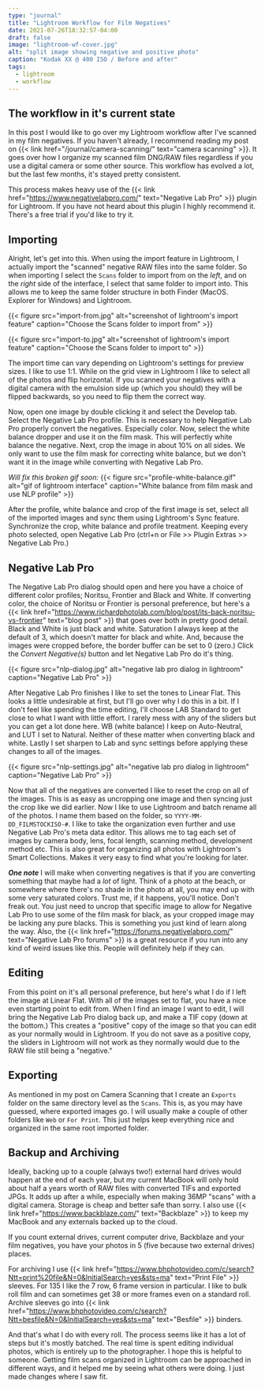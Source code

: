 ```yaml
---
type: "journal"
title: "Lightroom Workflow for Film Negatives"
date: 2021-07-26T18:32:57-04:00
draft: false
image: "lightroom-wf-cover.jpg"
alt: "split image showing negative and positive photo"
caption: "Kodak XX @ 400 ISO / Before and after"
tags:
  - lightroom
  - workflow
---
```


## The workflow in it's current state

In this post I would like to go over my Lightroom workflow after I've scanned in my film negatives. If you haven't already, I recommend reading my post on {{< link href="/journal/camera-scanning/" text="camera scanning" >}}. It goes over how I organize my scanned film DNG/RAW files regardless if you use a digital camera or some other source. This workflow has evolved a lot, but the last few months, it's stayed pretty consistent.

This process makes heavy use of the {{< link href="https://www.negativelabpro.com/" text="Negative Lab Pro" >}} plugin for Lightroom. If you have not heard about this plugin I highly recommend it. There's a free trial if you'd like to try it.

## Importing

Alright, let's get into this. When using the import feature in Lightroom, I actually import the "scanned" negative RAW files into the same folder. So when importing I select the `Scans` folder to import from on the _left_, and on the _right_ side of the interface, I select that same folder to import into. This allows me to keep the same folder structure in both Finder (MacOS. Explorer for Windows) and Lightroom.

{{< figure src="import-from.jpg" alt="screenshot of lightroom's import feature" caption="Choose the Scans folder to import from" >}}

{{< figure src="import-to.jpg" alt="screenshot of lightroom's import feature" caption="Choose the Scans folder to import to" >}}

The import time can vary depending on Lightroom's settings for preview sizes. I like to use 1:1. While on the grid view in Lightroom I like to select all of the photos and flip horizontal. If you scanned your negatives with a digital camera with the emulsion side up (which you should) they will be flipped backwards, so you need to flip them the correct way.

Now, open one image by double clicking it and select the Develop tab. Select the Negative Lab Pro profile. This is necessary to help Negative Lab Pro properly convert the negatives. Especially color. Now, select the white balance dropper and use it on the film mask. This will perfectly white balance the negative. Next, crop the image in about 10% on all sides. We only want to use the film mask for correcting white balance, but we don't want it in the image while converting with Negative Lab Pro.

_Will fix this broken gif soon:_
{{< figure src="profile-white-balance.gif" alt="gif of lightroom interface" caption="White balance from film mask and use NLP profile" >}}

After the profile, white balance and crop of the first image is set, select all of the imported images and sync them using Lightroom's Sync feature. Synchronize the crop, white balance and profile treatment. Keeping every photo selected, open Negative Lab Pro (ctrl+n or File >> Plugin Extras >> Negative Lab Pro.)

## Negative Lab Pro

The Negative Lab Pro dialog should open and here you have a choice of different color profiles; Noritsu, Frontier and Black and White. If converting color, the choice of Noritsu or Frontier is personal preference, but here's a {{< link href="https://www.richardphotolab.com/blog/post/its-back-noritsu-vs-frontier" text="blog post" >}} that goes over both in pretty good detail. Black and White is just black and white. Saturation I always keep at the default of 3, which doesn't matter for black and white. And, because the images were cropped before, the border buffer can be set to 0 (zero.) Click the _Convert Negative(s)_ button and let Negative Lab Pro do it's thing.

{{< figure src="nlp-dialog.jpg" alt="negative lab pro dialog in lightroom" caption="Negative Lab Pro" >}}

After Negative Lab Pro finishes I like to set the tones to Linear Flat. This looks a little undesirable at first, but I'll go over why I do this in a bit. If I don't feel like spending the time editing, I'll choose LAB Standard to get close to what I want with little effort. I rarely mess with any of the sliders but you can get a lot done here. WB (white balance) I keep on Auto-Neutral, and LUT I set to Natural. Neither of these matter when converting black and white. Lastly I set sharpen to Lab and sync settings before applying these changes to all of the images.

{{< figure src="nlp-settings.jpg" alt="negative lab pro dialog in lightroom" caption="Negative Lab Pro" >}}

Now that all of the negatives are converted I like to reset the crop on all of the images. This is as easy as uncropping one image and then syncing just the crop like we did earlier. Now I like to use Lightroom and batch rename all of the photos. I name them based on the folder, so `YYYY-MM-DD_FILMSTOCKISO-#`. I like to take the organization even further and use Negative Lab Pro's meta data editor. This allows me to tag each set of images by camera body, lens, focal length, scanning method, development method etc. This is also great for organizing all photos with Lightroom's Smart Collections. Makes it very easy to find what you're looking for later.

**_One note_** I will make when converting negatives is that if you are converting something that maybe had a _lot_ of light. Think of a photo at the beach, or somewhere where there's no shade in the photo at all, you may end up with some very saturated colors. Trust me, if it happens, you'll notice. Don't freak out. You just need to uncrop that specific image to allow for Negative Lab Pro to use some of the film mask for black, as your cropped image may be lacking any pure blacks. This is something you just kind of learn along the way. Also, the {{< link href="https://forums.negativelabpro.com/" text="Negative Lab Pro forums" >}} is a great resource if you run into any kind of weird issues like this. People will definitely help if they can.

## Editing

From this point on it's all personal preference, but here's what I do if I left the image at Linear Flat. With all of the images set to flat, you have a nice even starting point to edit from. When I find an image I want to edit, I will bring the Negative Lab Pro dialog back up, and make a TIF copy (down at the bottom.) This creates a "positive" copy of the image so that you can edit as your normally would in Lightroom. If you do not save as a positive copy, the sliders in Lightroom will not work as they normally would due to the RAW file still being a "negative."

## Exporting

As mentioned in my post on Camera Scanning that I create an `Exports` folder on the same directory level as the `Scans`. This is, as you may have guessed, where exported images go. I will usually make a couple of other folders like `Web` or `For Print`. This just helps keep everything nice and organized in the same root imported folder.

## Backup and Archiving

Ideally, backing up to a couple (always two!) external hard drives would happen at the end of each year, but my current MacBook will only hold about half a years worth of RAW files with converted TIFs and exported JPGs. It adds up after a while, especially when making 36MP "scans" with a digital camera. Storage is cheap and better safe than sorry. I also use {{< link href="https://www.backblaze.com/" text="Backblaze" >}} to keep my MacBook and any externals backed up to the cloud.

If you count external drives, current computer drive, Backblaze and your film negatives, you have your photos in 5 (five because two external drives) places.

For archiving I use {{< link href="https://www.bhphotovideo.com/c/search?Ntt=print%20file&N=0&InitialSearch=yes&sts=ma" text="Print File" >}} sleeves. For 135 I like the 7 row, 6 frame version in particular. I like to bulk roll film and can sometimes get 38 or more frames even on a standard roll. Archive sleeves go into {{< link href="https://www.bhphotovideo.com/c/search?Ntt=besfile&N=0&InitialSearch=yes&sts=ma" text="Besfile" >}} binders.

And that's what I do with every roll. The process seems like it has a lot of steps but it's mostly batched. The real time is spent editing individual photos, which is entirely up to the photographer. I hope this is helpful to someone. Getting film scans organized in Lightroom can be approached in different ways, and it helped me by seeing what others were doing. I just made changes where I saw fit.
